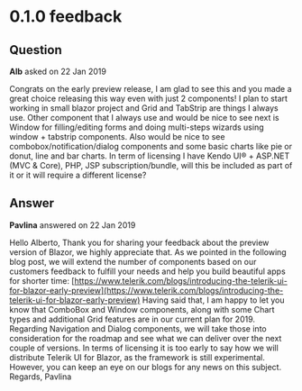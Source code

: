# 0.1.0 feedback

## Question

**Alb** asked on 22 Jan 2019

Congrats on the early preview release, I am glad to see this and you made a great choice releasing this way even with just 2 components! I plan to start working in small blazor project and Grid and TabStrip are things I always use. Other component that I always use and would be nice to see next is Window for filling/editing forms and doing multi-steps wizards using window + tabstrip components. Also would be nice to see combobox/notification/dialog components and some basic charts like pie or donut, line and bar charts. In term of licensing I have Kendo UI® + ASP.NET (MVC & Core), PHP, JSP subscription/bundle, will this be included as part of it or it will require a different license?

## Answer

**Pavlina** answered on 22 Jan 2019

Hello Alberto, Thank you for sharing your feedback about the preview version of Blazor, we highly appreciate that. As we pointed in the following blog post, we will extend the number of components based on our customers feedback to fulfill your needs and help you build beautiful apps for shorter time: [https://www.telerik.com/blogs/introducing-the-telerik-ui-for-blazor-early-preview](https://www.telerik.com/blogs/introducing-the-telerik-ui-for-blazor-early-preview) Having said that, I am happy to let you know that ComboBox and Window components, along with some Chart types and additional Grid features are in our current plan for 2019. Regarding Navigation and Dialog components, we will take those into consideration for the roadmap and see what we can deliver over the next couple of versions. In terms of licensing it is too early to say how we will distribute Telerik UI for Blazor, as the framework is still experimental. However, you can keep an eye on our blogs for any news on this subject. Regards, Pavlina
